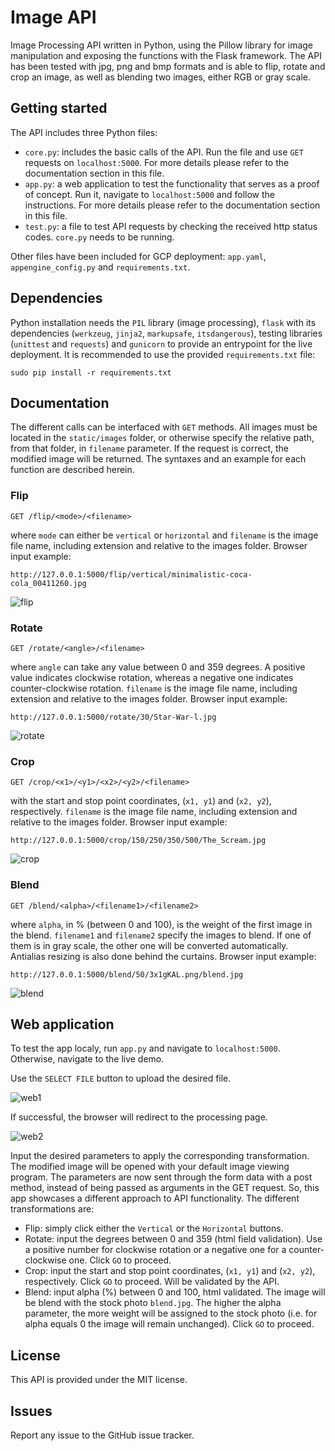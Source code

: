 # Image API
Image Processing API written in Python, using the Pillow library for image manipulation and exposing the functions with the Flask framework. The API has been tested with jpg, png and bmp formats and is able to flip, rotate and crop an image, as well as blending two images, either RGB or gray scale.



## Getting started
The API includes three Python files:
* `core.py`: includes the basic calls of the API. Run the file and use `GET` requests on `localhost:5000`. For more details please refer to the documentation section in this file.
* `app.py`: a web application to test the functionality that serves as a proof of concept. Run it, navigate to `localhost:5000` and follow the instructions. For more details please refer to the documentation section in this file.
* `test.py`: a file to test API requests by checking the received http status codes. `core.py` needs to be running.

Other files have been included for GCP deployment: `app.yaml`, `appengine_config.py` and `requirements.txt`.

## Dependencies
Python installation needs the `PIL` library (image processing), `flask` with its dependencies (`werkzeug`, `jinja2`, `markupsafe`, `itsdangerous`), testing libraries (`unittest` and `requests`) and `gunicorn` to provide an entrypoint for the live deployment. It is recommended to use the provided `requirements.txt` file:
```
sudo pip install -r requirements.txt
```

## Documentation
The different calls can be interfaced with `GET` methods. All images must be located in the `static/images` folder, or otherwise specify the relative path, from that folder, in `filename` parameter. If the request is correct, the modified image will be returned. The syntaxes and an example for each function are described herein.

### Flip
``` http
GET /flip/<mode>/<filename>
```
where `mode` can either be `vertical` or `horizontal` and `filename` is the image file name, including extension and relative to the images folder. Browser input example:
```
http://127.0.0.1:5000/flip/vertical/minimalistic-coca-cola_00411260.jpg
```
![flip](https://user-images.githubusercontent.com/29493411/27295171-3b04a502-551c-11e7-82b1-9283f49a050d.PNG)

### Rotate
``` http
GET /rotate/<angle>/<filename>
```
where `angle` can take any value between 0 and 359 degrees. A positive value indicates clockwise rotation, whereas a negative one indicates counter-clockwise rotation. `filename` is the image file name, including extension and relative to the images folder. Browser input example:
```
http://127.0.0.1:5000/rotate/30/Star-War-l.jpg
```
![rotate](https://user-images.githubusercontent.com/29493411/27295173-3b07127e-551c-11e7-89e6-d76a4fee731e.PNG)

### Crop
``` http
GET /crop/<x1>/<y1>/<x2>/<y2>/<filename>
```
with the start and stop point coordinates, (`x1, y1`) and (`x2, y2`), respectively. `filename` is the image file name, including extension and relative to the images folder. Browser input example:
```
http://127.0.0.1:5000/crop/150/250/350/500/The_Scream.jpg
```
![crop](https://user-images.githubusercontent.com/29493411/27295172-3b06dade-551c-11e7-9b92-0ae0c20d5981.PNG)

### Blend
``` http
GET /blend/<alpha>/<filename1>/<filename2>
```
where `alpha`, in % (between 0 and 100), is the weight of the first image in the blend. `filename1` and `filename2` specify the images to blend. If one of them is in gray scale, the other one will be converted automatically. Antialias resizing is also done behind the curtains. Browser input example:
```
http://127.0.0.1:5000/blend/50/3x1gKAL.png/blend.jpg
```
![blend](https://user-images.githubusercontent.com/29493411/27295174-3b09945e-551c-11e7-94d9-7eecd4fae415.PNG)

## Web application
To test the app localy, run `app.py` and navigate to `localhost:5000`. Otherwise, navigate to the live demo.

Use the `SELECT FILE` button to upload the desired file. 

![web1](https://user-images.githubusercontent.com/29493411/27295175-3b0a1af0-551c-11e7-94fd-7b4106330537.PNG)

If successful, the browser will redirect to the processing page.

![web2](https://user-images.githubusercontent.com/29493411/27295176-3b0d56de-551c-11e7-9cc8-0628eecd22d0.PNG)

Input the desired parameters to apply the corresponding transformation. The modified image will be opened with your default image viewing program. The parameters are now sent through the form data with a post method, instead of being passed as arguments in the GET request. So, this app showcases a different approach to API functionality. The different transformations are:

* Flip: simply click either the `Vertical` or the `Horizontal` buttons.
* Rotate: input the degrees between 0 and 359 (html field validation). Use a positive number for clockwise rotation or a negative one for a counter-clockwise one. Click `GO` to proceed.
* Crop: input the start and stop point coordinates, (`x1, y1`) and (`x2, y2`), respectively. Click `GO` to proceed. Will be validated by the API.
* Blend: input alpha (%) between 0 and 100, html validated. The image will be blend with the stock photo `blend.jpg`. The higher the alpha parameter, the more weight will be assigned to the stock photo (i.e. for alpha equals 0 the image will remain unchanged). Click `GO` to proceed.

## License
This API is provided under the MIT license.

## Issues
Report any issue to the GitHub issue tracker.

